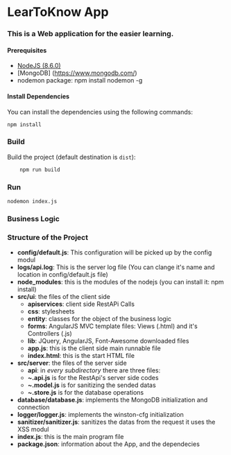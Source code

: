 # LearToKnow App
### This is a Web application for the easier learning.

#### Prerequisites
* [NodeJS (8.6.0)](https://nodejs.org/en/)
* [MongoDB] (https://www.mongodb.com/)
* nodemon package: npm install nodemon -g

#### Install Dependencies
You can install the dependencies using the following commands:
```
npm install
```
### Build

Build the project (default destination is `dist`):

~~~~
    npm run build
~~~~
### Run
```
nodemon index.js
```
### Business Logic

### Structure of the Project
* __config/default.js__: This configuration will be picked up by the config modul
* __logs/api.log__: This is the server log file (You can clange it's name and location in config/default.js file)
* __node_modules__: this is the modules of the nodejs (you can install it: npm install)
* __src/ui__: the files of the client side
  * __apiservices__: client side RestAPi Calls
  * __css__: stylesheets
  * __entity__: classes for the object of the business logic
  * __forms__: AngularJS MVC template files: Views (.html) and it's Controllers (.js)
  * __lib__: JQuery, AngularJS, Font-Awesome downloaded files 
  * __app.js__: this is the client side main runnable file
  * __index.html__: this is the start HTML file
* __src/server__: the files of the server side
  * __api__: in _every subdirectory_ there are three files:
   * __~.api.js__ is for the RestApi's server side codes
   * __~.model.js__ is for sanitizing the sended datas
   * __~.store.js__ is for the database operations
 * __database/database.js__: implements the MongoDB initialization and connection
 * __logger/logger.js__: implements the winston-cfg initialization
 * __sanitizer/sanitizer.js__: sanitizes the datas from the request it uses the XSS modul
* __index.js__: this is the main program file
* __package.json__: information about the App, and the dependecies
